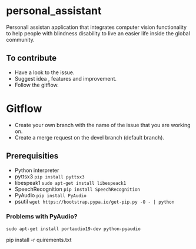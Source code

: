 # personal_assistant

Personall assistan application that integrates computer vision functionality to help people with blindness disability to live an easier life inside the global community. 

## To contribute

* Have a look to the issue.
* Suggest idea , features and improvement.
* Follow the gitflow.

# Gitflow

* Create your own branch with the name of the issue that you are working on.
*  Create a merge request on the devel branch (default branch).



## Prerequisities
* Python interpreter
* pyttsx3 ```pip install pyttsx3```
* libespeak1 ```sudo apt-get install libespeack1```
* SpeechRecognition ```pip install SpeechRecognition```
* PyAudio  ```pip install PyAudio```
* psutil ```wget https://bootstrap.pypa.io/get-pip.py -O - | python``` 

### Problems with PyAudio?
```sudo apt-get install portaudio19-dev python-pyaudio```


pip install -r quirements.txt
